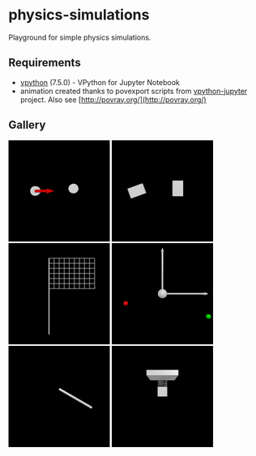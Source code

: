 # physics-simulations
Playground for simple physics simulations.

## Requirements
- [vpython](https://vpython.org/) (7.5.0)       - VPython for Jupyter Notebook
- animation created thanks to povexport scripts from [vpython-jupyter](https://github.com/BruceSherwood/vpython-jupyter) project. Also see [http://povray.org/](http://povray.org/)

## Gallery
<img src="./gallery/collision.gif" alt="collision" width="200" height="200"/> <img src="./gallery/collision_with_rotation.gif" alt="collision_with_rotation" width="200" height="200"/> <img src="./gallery/flag.gif" alt="flag" width="200" height="200"/> <img src="./gallery/gravity.gif" alt="gravity" width="200" height="200"/>
<img src="./gallery/pendulum.gif" alt="pendulum" width="200" height="200"/> <img src="./gallery/spring.gif" alt="spring" width="200" height="200"/>
